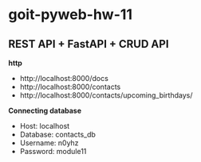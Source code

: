 # goit-pyweb-hw-11

## REST API + FastAPI + CRUD API

**http**
- http://localhost:8000/docs
- http://localhost:8000/contacts
- http://localhost:8000/contacts/upcoming_birthdays/

**Connecting database**
- Host: localhost
- Database: contacts_db
- Username: n0yhz
- Password: module11
